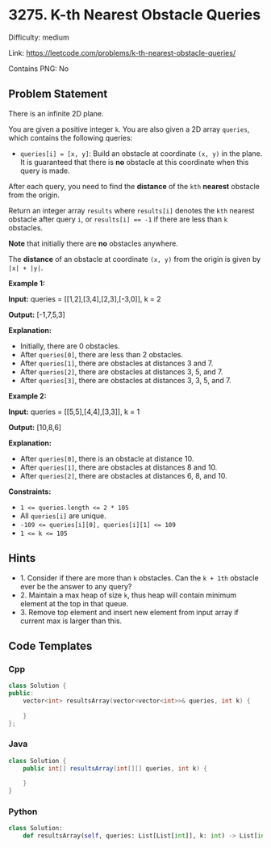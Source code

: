 # 3275. K-th Nearest Obstacle Queries

Difficulty: medium

Link: https://leetcode.com/problems/k-th-nearest-obstacle-queries/

Contains PNG: No

## Problem Statement

There is an infinite 2D plane.

You are given a positive integer `k`. You are also given a 2D array `queries`, which contains the following queries:

* `queries[i] = [x, y]`: Build an obstacle at coordinate `(x, y)` in the plane. It is guaranteed that there is **no** obstacle at this coordinate when this query is made.

After each query, you need to find the **distance** of the `kth` **nearest** obstacle from the origin.

Return an integer array `results` where `results[i]` denotes the `kth` nearest obstacle after query `i`, or `results[i] == -1` if there are less than `k` obstacles.

**Note** that initially there are **no** obstacles anywhere.

The **distance** of an obstacle at coordinate `(x, y)` from the origin is given by `|x| + |y|`.

**Example 1:**

**Input:** queries \= \[\[1,2],\[3,4],\[2,3],\[\-3,0]], k \= 2

**Output:** \[\-1,7,5,3]

**Explanation:**

* Initially, there are 0 obstacles.
* After `queries[0]`, there are less than 2 obstacles.
* After `queries[1]`, there are obstacles at distances 3 and 7\.
* After `queries[2]`, there are obstacles at distances 3, 5, and 7\.
* After `queries[3]`, there are obstacles at distances 3, 3, 5, and 7\.

**Example 2:**

**Input:** queries \= \[\[5,5],\[4,4],\[3,3]], k \= 1

**Output:** \[10,8,6]

**Explanation:**

* After `queries[0]`, there is an obstacle at distance 10\.
* After `queries[1]`, there are obstacles at distances 8 and 10\.
* After `queries[2]`, there are obstacles at distances 6, 8, and 10\.

**Constraints:**

* `1 <= queries.length <= 2 * 105`
* All `queries[i]` are unique.
* `-109 <= queries[i][0], queries[i][1] <= 109`
* `1 <= k <= 105`

## Hints

- 1\. Consider if there are more than `k` obstacles. Can the `k + 1th` obstacle ever be the answer to any query?
- 2\. Maintain a max heap of size `k`, thus heap will contain minimum element at the top in that queue.
- 3\. Remove top element and insert new element from input array if current max is larger than this.

## Code Templates

### Cpp
```cpp
class Solution {
public:
    vector<int> resultsArray(vector<vector<int>>& queries, int k) {
        
    }
};
```

### Java
```java
class Solution {
    public int[] resultsArray(int[][] queries, int k) {
        
    }
}
```

### Python
```python
class Solution:
    def resultsArray(self, queries: List[List[int]], k: int) -> List[int]:
        
```

